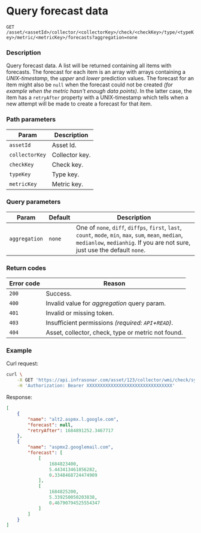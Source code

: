# Query forecast data

`GET /asset/<assetId>/collector/<collectorKey>/check/<checkKey>/type/<typeKey>/metric/<metricKey>/forecasts?aggregation=none`

### Description
Query forecast data. A list will be returned containing all items with forecasts. The forecast for each item is an array with arrays containing a _UNIX-timestamp_, the _upper_ and _lower_ prediction values. The forecast for an item might also be `null` when the forecast could not be created _(for example when the metric hasn't enough data points)_. In the latter case, the item has a `retryAfter` property with a UNIX-timestamp which tells when a new attempt will be made to create a forecast for that item.

### Path parameters
Param               | Description
--------------------|-------------
`assetId`           | Asset Id.
`collectorKey`      | Collector key.
`checkKey`          | Check key.
`typeKey`           | Type key.
`metricKey`         | Metric key.

### Query parameters
Param               | Default           | Description
--------------------|-------------------|-------------
`aggregation`       | `none`            | One of `none`, `diff`, `diffps`, `first`, `last`, `count`, `mode`, `min`, `max`, `sum`, `mean`, `median`, `medianlow`, `medianhig`. If you are not sure, just use the default `none`.

### Return codes
Error code  | Reason
------------|--------
`200`       | Success.
`400`       | Invalid value for _aggregation_ query param.
`401`       | Invalid or missing token.
`403`       | Insufficient permissions _(required: `API`+`READ`)_.
`404`       | Asset, collector, check, type or metric not found.

### Example
Curl request:
```bash
curl \
    -X GET 'https://api.infrasonar.com/asset/123/collector/wmi/check/system/type/processorTotal/metric/PercentProcessorTime/forecasts' \
    -H 'Authorization: Bearer XXXXXXXXXXXXXXXXXXXXXXXXXXXXXXXX'
```

Response:
```json
[
    {
        "name": "alt2.aspmx.l.google.com",
        "forecast": null,
        "retryAfter": 1684891252.3467717
    },
    {
        "name": "aspmx2.googlemail.com",
        "forecast": [
            [
                1684823400,
                5.443413461856282,
                0.3348468724474909
            ],
            [
                1684825200,
                5.339250050203838,
                0.46790794525554347
            ]
        ]
    }
]
```
